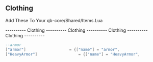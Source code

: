 ## Clothing
Add These To Your qb-core/Shared/Items.Lua

----------  Clothing  ----------  Clothing  ----------  Clothing  ----------  Clothing  ----------
```lua
--armor
["armor"] 					= {["name"] = "armor",  	    			["label"] = "armor",	["weight"] = 100,			["decay"] = 0,			["type"] = "item", 		["image"] = "armor.png", 				["created"] = nil,		["unique"] = false, 	["useable"] = true, 	["shouldClose"] = true,   	["combinable"] = nil,   ["description"] = ""  },
["HeavyArmor"] 					= {["name"] = "HeavyArmor",  	    			["label"] = "HeavyArmor",	["weight"] = 100,			["decay"] = 0,			["type"] = "item", 		["image"] = "HeavyArmor.png", 				["created"] = nil,		["unique"] = false, 	["useable"] = true, 	["shouldClose"] = true,   	["combinable"] = nil,   ["description"] = ""  },

```
